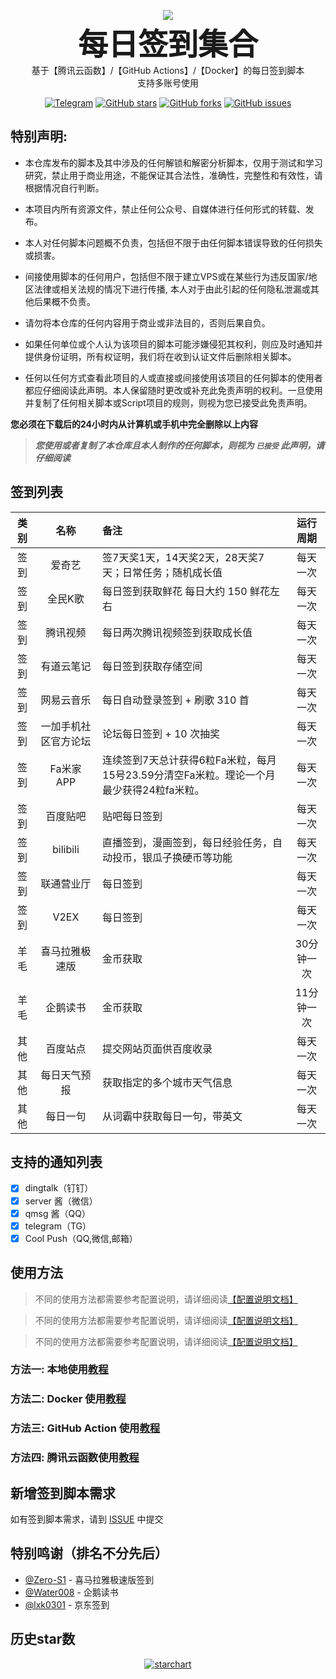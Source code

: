 <p align="center">
    <img src="https://socialify.git.ci/Sitoi/dailycheckin/image?description=1&font=Rokkitt&forks=1&issues=1&language=1&owner=1&pattern=Circuit%20Board&pulls=1&stargazers=1&theme=Dark"/>
    <br><strong><font size=50>每日签到集合</font></strong>
    <br>基于【腾讯云函数】/【GitHub Actions】/【Docker】的每日签到脚本
    <br>支持多账号使用
</p>

<p align="center">
    <a href="https://t.me/dailycheckin"><img src="https://img.shields.io/badge/Talk-Telegram-brightgreen.svg?style=popout-square" alt="Telegram"></a>
    <a href="https://github.com/Sitoi/dailycheckin/stargazers"><img src="https://img.shields.io/github/stars/Sitoi/dailycheckin.svg?style=popout-square" alt="GitHub stars"></a>
    <a href="https://github.com/Sitoi/dailycheckin/network/members"><img src="https://img.shields.io/github/forks/Sitoi/dailycheckin.svg?style=popout-square" alt="GitHub forks"></a>
    <a href="https://github.com/Sitoi/dailycheckin/issues"><img src="https://img.shields.io/github/issues/Sitoi/dailycheckin.svg?style=popout-square" alt="GitHub issues"></a>
</p>

## 特别声明:

- 本仓库发布的脚本及其中涉及的任何解锁和解密分析脚本，仅用于测试和学习研究，禁止用于商业用途，不能保证其合法性，准确性，完整性和有效性，请根据情况自行判断。

- 本项目内所有资源文件，禁止任何公众号、自媒体进行任何形式的转载、发布。

- 本人对任何脚本问题概不负责，包括但不限于由任何脚本错误导致的任何损失或损害。

- 间接使用脚本的任何用户，包括但不限于建立VPS或在某些行为违反国家/地区法律或相关法规的情况下进行传播, 本人对于由此引起的任何隐私泄漏或其他后果概不负责。

- 请勿将本仓库的任何内容用于商业或非法目的，否则后果自负。

- 如果任何单位或个人认为该项目的脚本可能涉嫌侵犯其权利，则应及时通知并提供身份证明，所有权证明，我们将在收到认证文件后删除相关脚本。

- 任何以任何方式查看此项目的人或直接或间接使用该项目的任何脚本的使用者都应仔细阅读此声明。本人保留随时更改或补充此免责声明的权利。一旦使用并复制了任何相关脚本或Script项目的规则，则视为您已接受此免责声明。

**您必须在下载后的24小时内从计算机或手机中完全删除以上内容**

> ***您使用或者复制了本仓库且本人制作的任何脚本，则视为 `已接受` 此声明，请仔细阅读***

## 签到列表

|类别|名称|备注|运行周期|
|:---:|:---:|:---|:---:|
|签到|爱奇艺|签7天奖1天，14天奖2天，28天奖7天；日常任务；随机成长值|每天一次|
|签到|全民K歌|每日签到获取鲜花 每日大约 150 鲜花左右|每天一次|
|签到|腾讯视频|每日两次腾讯视频签到获取成长值|每天一次|
|签到|有道云笔记|每日签到获取存储空间|每天一次|
|签到|网易云音乐|每日自动登录签到 + 刷歌 310 首|每天一次|
|签到|一加手机社区官方论坛|论坛每日签到 + 10 次抽奖|每天一次|
|签到|Fa米家 APP|连续签到7天总计获得6粒Fa米粒，每月15号23.59分清空Fa米粒。理论一个月最少获得24粒fa米粒。|每天一次|
|签到|百度贴吧|贴吧每日签到|每天一次|
|签到|bilibili|直播签到，漫画签到，每日经验任务，自动投币，银瓜子换硬币等功能|每天一次|
|签到|联通营业厅|每日签到|每天一次|
|签到|V2EX|每日签到|每天一次|
|羊毛|喜马拉雅极速版|金币获取|30分钟一次|
|羊毛|企鹅读书|金币获取|11分钟一次|
|其他|百度站点|提交网站页面供百度收录|每天一次|
|其他|每日天气预报|获取指定的多个城市天气信息|每天一次|
|其他|每日一句|从词霸中获取每日一句，带英文|每天一次|

## 支持的通知列表

- [x] dingtalk（钉钉）
- [x] server 酱（微信）
- [x] qmsg 酱（QQ）
- [x] telegram（TG）
- [x] Cool Push（QQ,微信,邮箱）

## 使用方法

> 不同的使用方法都需要参考配置说明，请详细阅读[【配置说明文档】](https://github.com/Sitoi/dailycheckin/blob/main/docs/settings.md)

> 不同的使用方法都需要参考配置说明，请详细阅读[【配置说明文档】](https://github.com/Sitoi/dailycheckin/blob/main/docs/settings.md)

> 不同的使用方法都需要参考配置说明，请详细阅读[【配置说明文档】](https://github.com/Sitoi/dailycheckin/blob/main/docs/settings.md)

### 方法一: 本地使用[教程](https://github.com/Sitoi/dailycheckin/blob/main/docs/local.md)

### 方法二: Docker 使用[教程](https://github.com/Sitoi/dailycheckin/blob/main/docs/docker.md)

### 方法三: GitHub Action 使用[教程](https://github.com/Sitoi/dailycheckin/blob/main/docs/github-actions.md)

### 方法四: 腾讯云函数使用[教程](https://github.com/Sitoi/dailycheckin/blob/main/docs/tencent-scf.md)

## 新增签到脚本需求

如有签到脚本需求，请到 [ISSUE](https://github.com/Sitoi/dailycheckin/issues/new/choose) 中提交

## 特别鸣谢（排名不分先后）

- [@Zero-S1](https://github.com/Zero-S1/xmly_speed) - 喜马拉雅极速版签到
- [@Water008](https://github.com/Water008/qqread) - 企鹅读书
- [@lxk0301](https://github.com/lxk0301/jd_scripts) - 京东签到

## 历史star数

<p align="center">
    <a href="https://starchart.cc/Sitoi/dailycheckin"><img src="https://starchart.cc/Sitoi/dailycheckin.svg" alt="starchart"></a>
</p>
